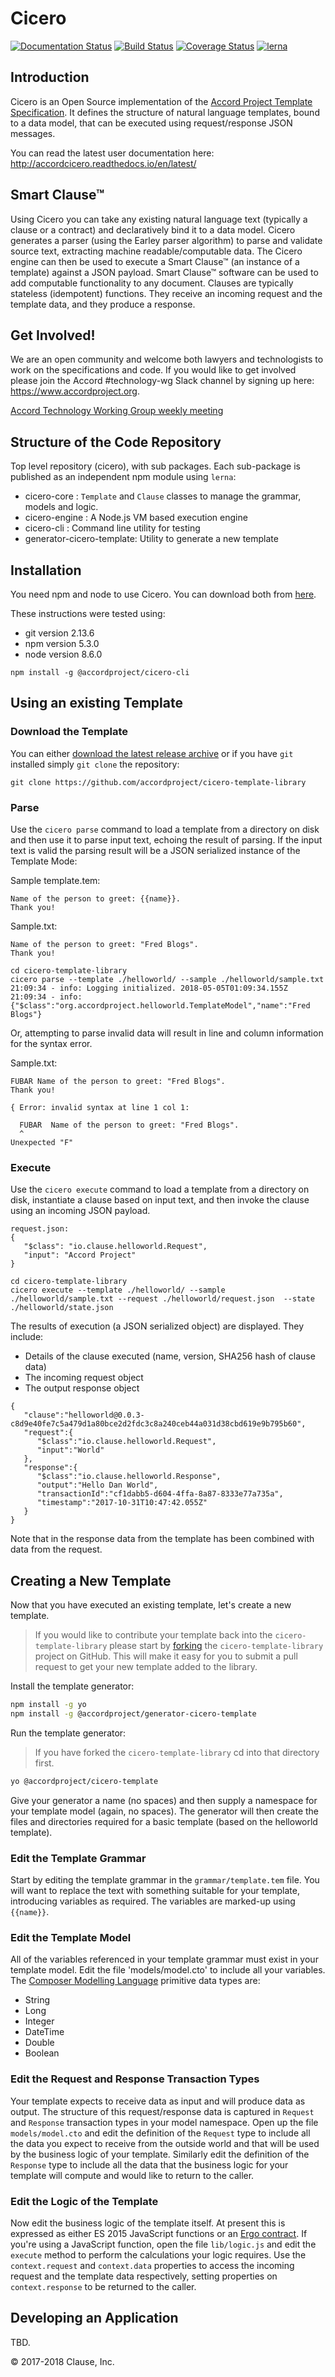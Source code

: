 # Cicero

[![Documentation Status](https://readthedocs.org/projects/accordcicero/badge/?version=latest)](http://accordcicero.readthedocs.io/en/latest/?badge=latest)
[![Build Status](https://travis-ci.org/accordproject/cicero.svg?branch=master)](https://travis-ci.org/accordproject/cicero)
[![Coverage Status](https://coveralls.io/repos/github/accordproject/cicero/badge.svg?branch=master)](https://coveralls.io/github/accordproject/cicero?branch=master)
[![lerna](https://img.shields.io/badge/maintained%20with-lerna-cc00ff.svg)](https://lernajs.io/)

## Introduction

Cicero is an Open Source implementation of the [Accord Project Template Specification](https://docs.google.com/document/d/1UacA_r2KGcBA2D4voDgGE8jqid-Uh4Dt09AE-shBKR0). It defines the structure of natural language templates, bound to a data model, that can be executed using request/response JSON messages.

You can read the latest user documentation here: http://accordcicero.readthedocs.io/en/latest/

## Smart Clause™

Using Cicero you can take any existing natural language text (typically a clause or a contract) and declaratively bind it to a data model. Cicero generates a parser (using the Earley parser algorithm) to parse and validate source text, extracting machine readable/computable data. The Cicero engine can then be used to execute a Smart Clause™ (an instance of a template) against a JSON payload. Smart Clause™ software can be used to add computable functionality to any document. Clauses are typically stateless (idempotent) functions. They receive an incoming request and the template data, and they produce a response.

## Get Involved!

We are an open community and welcome both lawyers and technologists to work on the specifications and code. If you would like to get involved please join the Accord #technology-wg Slack channel by signing up here: https://www.accordproject.org.

[Accord Technology Working Group weekly meeting](
https://calendar.google.com/calendar/event?action=TEMPLATE&tmeid=MjZvYzIzZHVrYnI1aDVzbjZnMHJqYmtwaGlfMjAxNzExMTVUMjEwMDAwWiBkYW5AY2xhdXNlLmlv&tmsrc=dan%40clause.io)

## Structure of the Code Repository

Top level repository (cicero), with sub packages. Each sub-package is published as an independent npm module using `lerna`:
* cicero-core :  `Template` and `Clause` classes to manage the grammar, models and logic.
* cicero-engine :  A Node.js VM based execution engine
* cicero-cli : Command line utility for testing
* generator-cicero-template: Utility to generate a new template

## Installation

You need npm and node to use Cicero. You can download both from [here](https://nodejs.org).

These instructions were tested using:
* git version 2.13.6
* npm version 5.3.0
* node version 8.6.0

```
npm install -g @accordproject/cicero-cli
```

## Using an existing Template

### Download the Template

You can either [download the latest release archive](https://github.com/accordproject/cicero-template-library/releases) or if you have `git` installed simply `git clone` the repository:

```
git clone https://github.com/accordproject/cicero-template-library
```

### Parse
Use the `cicero parse` command to load a template from a directory on disk and then use it to parse input text, echoing the result of parsing. If the input text is valid the parsing result will be a JSON serialized instance of the Template Mode:

Sample template.tem:

```
Name of the person to greet: {{name}}.
Thank you!
```

Sample.txt:

```
Name of the person to greet: "Fred Blogs".
Thank you!
```

```
cd cicero-template-library
cicero parse --template ./helloworld/ --sample ./helloworld/sample.txt
21:09:34 - info: Logging initialized. 2018-05-05T01:09:34.155Z
21:09:34 - info: {"$class":"org.accordproject.helloworld.TemplateModel","name":"Fred Blogs"}
```

Or, attempting to parse invalid data will result in line and column information for the syntax error.

Sample.txt:

```
FUBAR Name of the person to greet: "Fred Blogs".
Thank you!
```

```
{ Error: invalid syntax at line 1 col 1:

  FUBAR  Name of the person to greet: "Fred Blogs".
  ^
Unexpected "F"
```

### Execute
Use the `cicero execute` command to load a template from a directory on disk, instantiate a clause based on input text, and then invoke the clause using an incoming JSON payload.

```
request.json:
{
   "$class": "io.clause.helloworld.Request",
   "input": "Accord Project"
}
```

```
cd cicero-template-library
cicero execute --template ./helloworld/ --sample ./helloworld/sample.txt --request ./helloworld/request.json  --state ./helloworld/state.json 
```

The results of execution (a JSON serialized object) are displayed. They include:
* Details of the clause executed (name, version, SHA256 hash of clause data)
* The incoming request object
* The output response object

```
{
   "clause":"helloworld@0.0.3-c8d9e40fe7c5a479d1a80bce2d2fdc3c8a240ceb44a031d38cbd619e9b795b60",
   "request":{
      "$class":"io.clause.helloworld.Request",
      "input":"World"
   },
   "response":{
      "$class":"io.clause.helloworld.Response",
      "output":"Hello Dan World",
      "transactionId":"cf1dabb5-d604-4ffa-8a87-8333e77a735a",
      "timestamp":"2017-10-31T10:47:42.055Z"
   }
}
```

Note that in the response data from the template has been combined with data from the request.

## Creating a New Template

Now that you have executed an existing template, let's create a new template. 

> If you would like to contribute your template back into the `cicero-template-library` please start by [forking](https://help.github.com/articles/fork-a-repo/) the `cicero-template-library` project on GitHub. This will make it easy for you to submit a pull request to get your new template added to the library.

Install the template generator:

```bash
npm install -g yo
npm install -g @accordproject/generator-cicero-template
```

Run the template generator:

> If you have forked the `cicero-template-library` cd into that directory first.

```bash
yo @accordproject/cicero-template
```

Give your generator a name (no spaces) and then supply a namespace for your template model (again, no spaces). The generator will then create the files and directories required for a basic template (based on the helloworld template).

### Edit the Template Grammar

Start by editing the template grammar in the `grammar/template.tem` file. You will want to replace the text with something suitable for your template, introducing variables as required. The variables are marked-up using `{{name}}`.

### Edit the Template Model

All of the variables referenced in your template grammar must exist in your template model. Edit the file 'models/model.cto' to include all your variables. The [Composer Modelling Language](https://hyperledger.github.io/composer/reference/cto_language.html) primitive data types are:
   * String
   * Long
   * Integer
   * DateTime
   * Double
   * Boolean

### Edit the Request and Response Transaction Types

Your template expects to receive data as input and will produce data as output. The structure of this request/response data is captured in `Request` and `Response` transaction types in your model namespace. Open up the file `models/model.cto` and edit the definition of the `Request` type to include all the data you expect to receive from the outside world and that will be used by the business logic of your template. Similarly edit the definition of the `Response` type to include all the data that the business logic for your template will compute and would like to return to the caller.

### Edit the Logic of the Template

Now edit the business logic of the template itself. At present this is expressed as either ES 2015 JavaScript functions or an [Ergo contract](https://ergo.accordproject.org). If you're using a JavaScript function, open the file `lib/logic.js` and edit the `execute` method to perform the calculations your logic requires. Use the `context.request` and `context.data` properties to access the incoming request and the template data respectively, setting properties on `context.response` to be returned to the caller.

## Developing an Application

TBD.

© 2017-2018 Clause, Inc.
